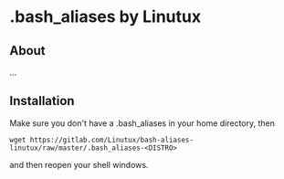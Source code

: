.bash_aliases by Linutux
====================

About
-----
...

Installation
------------
Make sure you don't have a .bash_aliases in your home directory, then
```
wget https://gitlab.com/Linutux/bash-aliases-linutux/raw/master/.bash_aliases-<DISTRO>
```
and then reopen your shell windows.
